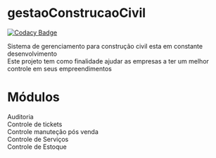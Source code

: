 # gestaoConstrucaoCivil

[![Codacy Badge](https://api.codacy.com/project/badge/Grade/a305cdad05394ea292e4c30a309d4e5d)](https://app.codacy.com/app/eduardo.gf/gestaoConstrucaoCivil?utm_source=github.com&utm_medium=referral&utm_content=wandersonSantiago/gestaoConstrucaoCivil&utm_campaign=badger)

Sistema de gerenciamento para construção civil esta em constante desenvolvimento
<br>Este projeto tem como finalidade ajudar as empresas a ter um melhor controle em seus empreendimentos<br>


# Módulos <br>
Auditoria<br>
Controle de tickets<br>
Controle manuteção pós venda<br>
Controle de Serviços<br>
Controle de Estoque<br>
